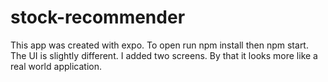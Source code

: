 # stock-recommender
This app was created with expo. To open run npm install then npm start.
The UI is slightly different. I added two screens. By that it looks more like a real world application.
